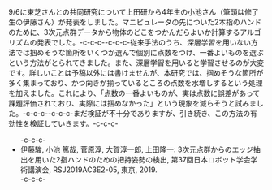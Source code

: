 9/6に東芝さんとの共同研究について上田研から4年生の小池さん（筆頭は修了生の伊藤さん）が発表をしました。マニピュレータの先についた2本指のハンドのために、3次元点群データから物体のどこをつかんだらよいか計算するアルゴリズムの発表でした。-c-c-c--c-c-c-従来手法のうち、深層学習を用いない方法では掴めそうな箇所をいくつか選んで個別に点数をつけ、一番よいものを選ぶという方法がとられてきました。また、深層学習を用いると学習させるのが大変です。詳しいことは予稿以外には書けませんが、本研究では、掴めそうな箇所が多く集まっており、かつ向きが揃っているところの点数を水増しするという処理を加えました。これにより、「点数の一番よいものが、実は点数に誤差があって課題評価されており、実際には掴めなかった」という現象を減らそうと試みました。-c-c-c--c-c-c-まだ検証が不十分でありますが、引き続き、この方法の有効性を検証していきます。-c-c-c-<ul>-c-c-c- 	<li>伊藤駿, 小池 篤哉, 菅原淳, 大賀淳一郎, 上田隆一: 3次元点群からのエッジ抽出を用いた2指ハンドのための把持姿勢の検出, 第37回日本ロボット学会学術講演会, RSJ2019AC3E2-05, 東京, 2019.</li>-c-c-c-</ul>
